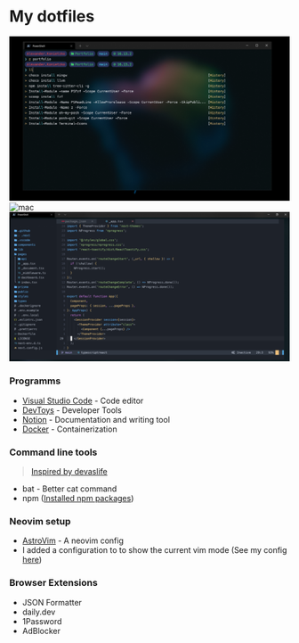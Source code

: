 # My dotfiles

![windows](./images/windows.png)
![mac](./images/mac.png)
![nvim](./images/nvim.png)

### Programms

- [Visual Studio Code](https://code.visualstudio.com/) - Code editor
- [DevToys](https://devtoys.app/) - Developer Tools
- [Notion](https://www.notion.so) - Documentation and writing tool
- [Docker](https://www.docker.com/) - Containerization

### Command line tools

> [Inspired by devaslife](https://www.youtube.com/watch?v=5-aK2_WwrmM)

- bat - Better cat command
- npm ([Installed npm packages](https://github.com/Alex289/My-config-setup/blob/master/Npm-Packages.md))

### Neovim setup

- [AstroVim](https://github.com/AstroNvim/AstroNvim) - A neovim config
- I added a configuration to to show the current vim mode (See my config [here](https://github.com/alex289/astronvim_config))

### Browser Extensions

- JSON Formatter
- daily.dev
- 1Password
- AdBlocker
